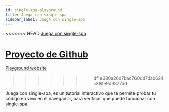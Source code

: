 ```yaml
---
id: single-spa-playground
title: Juega con single-spa
sidebar_label: Juega con single-spa
---
```


<<<<<<< HEAD
[Juega con single-spa](http://single-spa-playground.org)

[Proyecto de Github](https://github.com/single-spa/single-spa-playground)
=======
[Playground website](http://single-spa-playground.org)
>>>>>>> df1e380a26d7bac760dd7dab624c88fe9d9377dd

Juega con single-spa, es un tutorial interactivo que te permite probar tu código en vivo en el navegador, para verificar que puede funcionar con single-spa.
